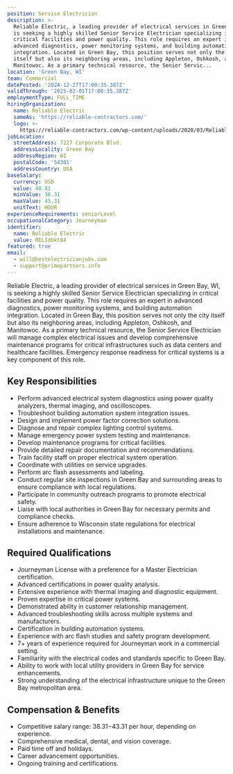 ```yaml
---
position: Service Electrician
description: >-
  Reliable Electric, a leading provider of electrical services in Green Bay, WI,
  is seeking a highly skilled Senior Service Electrician specializing in
  critical facilities and power quality. This role requires an expert in
  advanced diagnostics, power monitoring systems, and building automation
  integration. Located in Green Bay, this position serves not only the city
  itself but also its neighboring areas, including Appleton, Oshkosh, and
  Manitowoc. As a primary technical resource, the Senior Servic...
location: 'Green Bay, WI'
team: Commercial
datePosted: '2024-12-27T17:00:35.387Z'
validThrough: '2025-02-01T17:00:35.387Z'
employmentType: FULL_TIME
hiringOrganization:
  name: Reliable Electric
  sameAs: 'https://reliable-contractors.com/'
  logo: >-
    https://reliable-contractors.com/wp-content/uploads/2020/03/Reliable-Electric-Logo.jpg
jobLocation:
  streetAddress: 7227 Corporate Blvd.
  addressLocality: Green Bay
  addressRegion: WI
  postalCode: '54301'
  addressCountry: USA
baseSalary:
  currency: USD
  value: 40.81
  minValue: 38.31
  maxValue: 43.31
  unitText: HOUR
experienceRequirements: seniorLevel
occupationalCategory: Journeyman
identifier:
  name: Reliable Electric
  value: RELIdbkt84
featured: true
email:
  - will@bestelectricianjobs.com
  - support@primepartners.info
---
```




Reliable Electric, a leading provider of electrical services in Green Bay, WI, is seeking a highly skilled Senior Service Electrician specializing in critical facilities and power quality. This role requires an expert in advanced diagnostics, power monitoring systems, and building automation integration. Located in Green Bay, this position serves not only the city itself but also its neighboring areas, including Appleton, Oshkosh, and Manitowoc. As a primary technical resource, the Senior Service Electrician will manage complex electrical issues and develop comprehensive maintenance programs for critical infrastructures such as data centers and healthcare facilities. Emergency response readiness for critical systems is a key component of this role.

## Key Responsibilities
- Perform advanced electrical system diagnostics using power quality analyzers, thermal imaging, and oscilloscopes.
- Troubleshoot building automation system integration issues.
- Design and implement power factor correction solutions.
- Diagnose and repair complex lighting control systems.
- Manage emergency power system testing and maintenance.
- Develop maintenance programs for critical facilities.
- Provide detailed repair documentation and recommendations.
- Train facility staff on proper electrical system operation.
- Coordinate with utilities on service upgrades.
- Perform arc flash assessments and labeling.
- Conduct regular site inspections in Green Bay and surrounding areas to ensure compliance with local regulations.
- Participate in community outreach programs to promote electrical safety.
- Liaise with local authorities in Green Bay for necessary permits and compliance checks.
- Ensure adherence to Wisconsin state regulations for electrical installations and maintenance.

## Required Qualifications
- Journeyman License with a preference for a Master Electrician certification.
- Advanced certifications in power quality analysis.
- Extensive experience with thermal imaging and diagnostic equipment.
- Proven expertise in critical power systems.
- Demonstrated ability in customer relationship management.
- Advanced troubleshooting skills across multiple systems and manufacturers.
- Certification in building automation systems.
- Experience with arc flash studies and safety program development.
- 7+ years of experience required for Journeyman work in a commercial setting.
- Familiarity with the electrical codes and standards specific to Green Bay.
- Ability to work with local utility providers in Green Bay for service enhancements.
- Strong understanding of the electrical infrastructure unique to the Green Bay metropolitan area.

## Compensation & Benefits
- Competitive salary range: $38.31-$43.31 per hour, depending on experience.
- Comprehensive medical, dental, and vision coverage.
- Paid time off and holidays.
- Career advancement opportunities.
- Ongoing training and certifications.
